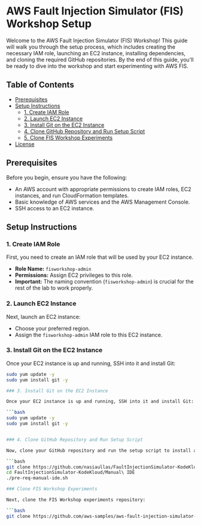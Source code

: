 # AWS Fault Injection Simulator (FIS) Workshop Setup

Welcome to the AWS Fault Injection Simulator (FIS) Workshop! This guide will walk you through the setup process, which includes creating the necessary IAM role, launching an EC2 instance, installing dependencies, and cloning the required GitHub repositories. By the end of this guide, you'll be ready to dive into the workshop and start experimenting with AWS FIS.

## Table of Contents

- [Prerequisites](#prerequisites)
- [Setup Instructions](#setup-instructions)
  - [1. Create IAM Role](#1-create-iam-role)
  - [2. Launch EC2 Instance](#2-launch-ec2-instance)
  - [3. Install Git on the EC2 Instance](#3-install-git-on-the-ec2-instance)
  - [4. Clone GitHub Repository and Run Setup Script](#4-clone-github-repository-and-run-setup-script)
  - [5. Clone FIS Workshop Experiments](#5-clone-fis-workshop-experiments)
- [License](#license)

## Prerequisites

Before you begin, ensure you have the following:

- An AWS account with appropriate permissions to create IAM roles, EC2 instances, and run CloudFormation templates.
- Basic knowledge of AWS services and the AWS Management Console.
- SSH access to an EC2 instance.

## Setup Instructions

### 1. Create IAM Role

First, you need to create an IAM role that will be used by your EC2 instance.

- **Role Name:** `fisworkshop-admin`
- **Permissions:** Assign EC2 privileges to this role.
- **Important:** The naming convention (`fisworkshop-admin`) is crucial for the rest of the lab to work properly.

### 2. Launch EC2 Instance

Next, launch an EC2 instance:

- Choose your preferred region.
- Assign the `fisworkshop-admin` IAM role to this EC2 instance.

### 3. Install Git on the EC2 Instance

Once your EC2 instance is up and running, SSH into it and install Git:

```bash
sudo yum update -y
sudo yum install git -y

### 3. Install Git on the EC2 Instance

Once your EC2 instance is up and running, SSH into it and install Git:

```bash
sudo yum update -y
sudo yum install git -y


### 4. Clone GitHub Repository and Run Setup Script

Now, clone your GitHub repository and run the setup script to install all necessary dependencies:

```bash
git clone https://github.com/nasiaullas/FaultInjectionSimulator-KodeKloud.git
cd FaultInjectionSimulator-KodeKloud/Manual\ IDE
./pre-req-manual-ide.sh

### Clone FIS Workshop Experiments

Next, clone the FIS Workshop experiments repository:

```bash
git clone https://github.com/aws-samples/aws-fault-injection-simulator-workshop-v2.git



